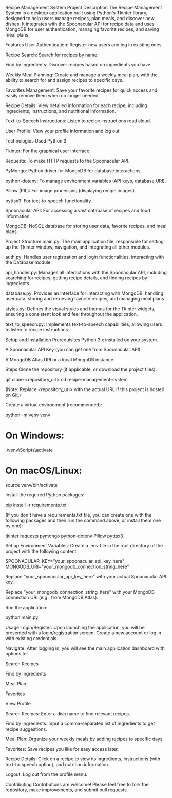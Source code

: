 Recipe Management System
Project Description
The Recipe Management System is a desktop application built using Python's Tkinter library, designed to help users manage recipes, plan meals, and discover new dishes. It integrates with the Spoonacular API for recipe data and uses MongoDB for user authentication, managing favorite recipes, and saving meal plans.

Features
User Authentication: Register new users and log in existing ones.

Recipe Search: Search for recipes by name.

Find by Ingredients: Discover recipes based on ingredients you have.

Weekly Meal Planning: Create and manage a weekly meal plan, with the ability to search for and assign recipes to specific days.

Favorites Management: Save your favorite recipes for quick access and easily remove them when no longer needed.

Recipe Details: View detailed information for each recipe, including ingredients, instructions, and nutritional information.

Text-to-Speech Instructions: Listen to recipe instructions read aloud.

User Profile: View your profile information and log out.

Technologies Used
Python 3

Tkinter: For the graphical user interface.

Requests: To make HTTP requests to the Spoonacular API.

PyMongo: Python driver for MongoDB for database interactions.

python-dotenv: To manage environment variables (API keys, database URI).

Pillow (PIL): For image processing (displaying recipe images).

pyttsx3: For text-to-speech functionality.

Spoonacular API: For accessing a vast database of recipes and food information.

MongoDB: NoSQL database for storing user data, favorite recipes, and meal plans.

Project Structure
main.py: The main application file, responsible for setting up the Tkinter window, navigation, and integrating all other modules.

auth.py: Handles user registration and login functionalities, interacting with the Database module.

api_handler.py: Manages all interactions with the Spoonacular API, including searching for recipes, getting recipe details, and finding recipes by ingredients.

database.py: Provides an interface for interacting with MongoDB, handling user data, storing and retrieving favorite recipes, and managing meal plans.

styles.py: Defines the visual styles and themes for the Tkinter widgets, ensuring a consistent look and feel throughout the application.

text_to_speech.py: Implements text-to-speech capabilities, allowing users to listen to recipe instructions.

Setup and Installation
Prerequisites
Python 3.x installed on your system.

A Spoonacular API Key (you can get one from Spoonacular API).

A MongoDB Atlas URI or a local MongoDB instance.

Steps
Clone the repository (if applicable, or download the project files):

git clone <repository_url>
cd recipe-management-system

(Note: Replace <repository_url> with the actual URL if this project is hosted on Git.)

Create a virtual environment (recommended):

python -m venv venv
# On Windows:
.\venv\Scripts\activate
# On macOS/Linux:
source venv/bin/activate

Install the required Python packages:

pip install -r requirements.txt

(If you don't have a requirements.txt file, you can create one with the following packages and then run the command above, or install them one by one):

tkinter
requests
pymongo
python-dotenv
Pillow
pyttsx3

Set up Environment Variables:
Create a .env file in the root directory of the project with the following content:

SPOONACULAR_KEY="your_spoonacular_api_key_here"
MONGODB_URI="your_mongodb_connection_string_here"

Replace "your_spoonacular_api_key_here" with your actual Spoonacular API key.

Replace "your_mongodb_connection_string_here" with your MongoDB connection URI (e.g., from MongoDB Atlas).

Run the application:

python main.py

Usage
Login/Register: Upon launching the application, you will be presented with a login/registration screen. Create a new account or log in with existing credentials.

Navigate: After logging in, you will see the main application dashboard with options to:

Search Recipes

Find by Ingredients

Meal Plan

Favorites

View Profile

Search Recipes: Enter a dish name to find relevant recipes.

Find by Ingredients: Input a comma-separated list of ingredients to get recipe suggestions.

Meal Plan: Organize your weekly meals by adding recipes to specific days.

Favorites: Save recipes you like for easy access later.

Recipe Details: Click on a recipe to view its ingredients, instructions (with text-to-speech option), and nutrition information.

Logout: Log out from the profile menu.

Contributing
Contributions are welcome! Please feel free to fork the repository, make improvements, and submit pull requests.

